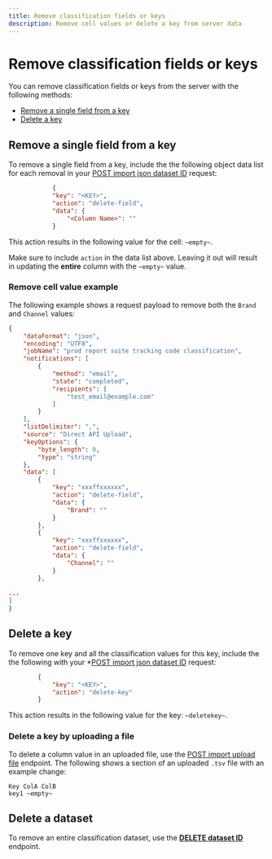 ```yaml
---
title: Remove classification fields or keys
description: Remove cell values or delete a key from server data
---
```


# Remove classification fields or keys

You can remove classification fields or keys from the server with the following methods:

* [Remove a single field from a key](#Remove-a-single-field-from-a-key)
* [Delete a key](#Delete-a-key)

## Remove a single field from a key

To remove a single field from a key, include the the following object data list for each removal in your [POST import json dataset ID](https://developer.adobe.com/analytics-apis/docs/2.0/guides/endpoints/classifications/#post-import-json-classification) request:

```json
            {
            "key": "<KEY>",
            "action": "delete-field",
            "data": {
                "<Column Name>": ""
            }
```

This action results in the following value for the cell: `~empty~`.

Make sure to include `action` in the data list above. Leaving it out will result in updating the **entire** column with the `~empty~` value.

### Remove cell value example

The following example shows a request payload to remove both the `Brand` and `Channel` values:

```json
{
    "dataFormat": "json",
    "encoding": "UTF8",
    "jobName": "prod report suite tracking code classification",
    "notifications": [
        {
            "method": "email",
            "state": "completed",
            "recipients": [
                "test_email@example.com"
            ]
        }
    ],
    "listDelimiter": ",",
    "source": "Direct API Upload",
    "keyOptions": {
        "byte_length": 0,
        "type": "string"
    },
    "data": [
        {
            "key": "xxxffxxxxxx",
            "action": "delete-field",
            "data": {
                "Brand": ""
            }
        },
        {
            "key": "xxxffxxxxxx",
            "action": "delete-field",
            "data": {
                "Channel": ""
            }
        },
       
...
]
}
```

## Delete a key

To remove one key and all the classification values for this key, include the the following with your *[POST import json dataset ID](https://developer.adobe.com/analytics-apis/docs/2.0/guides/endpoints/classifications/#post-import-json-classification) request:


```json
        {
            "key": "<KEY>",
            "action": "delete-key"
        }
```

This action results in the following value for the key: `~deletekey~`.

### Delete a key by uploading a file

To delete a column value in an uploaded file, use the [POST import upload file](https://developer.adobe.com/analytics-apis/docs/2.0/guides/endpoints/classifications/import-file/) endpoint. The following shows a section of an uploaded `.tsv` file with an example change:

```
Key ColA ColB
key1 ~empty~
```

## Delete a dataset

To remove an entire classification dataset, use the [**DELETE dataset ID**](https://adobedocs.github.io/analytics-2.0-apis/?urls.primaryName=Classification%202.0%20APIs#/Classification%20Dataset/deleteDataset) endpoint.



